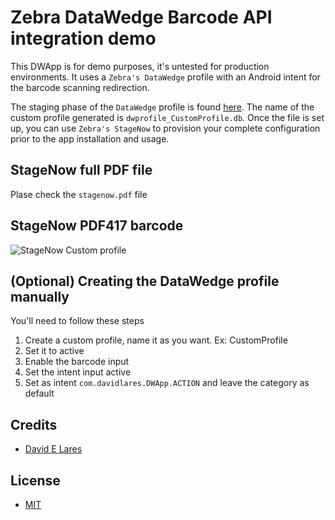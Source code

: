 # Zebra DataWedge Barcode API integration demo

This DWApp is for demo purposes, it's untested for production environments. It uses a `Zebra's DataWedge` profile with an Android intent for the barcode scanning redirection.

The staging phase of the `DataWedge` profile is found [here](http://takeiteasy.zone/files/dwprofile_CustomProfile_db). The name of the custom profile generated is `dwprofile_CustomProfile.db`. Once the file is set up, you can use `Zebra's StageNow` to provision your complete configuration prior to the app installation and usage.

## StageNow full PDF file

Plase check the `stagenow.pdf` file

## StageNow PDF417 barcode

![StageNow Custom profile](https://cdn-101.anonfiles.com/F2R0Z32ez1/21772ef6-1689777281/Screenshot+%281784%29.png)

## (Optional) Creating the DataWedge profile manually

You'll need to follow these steps

1. Create a custom profile, name it as you want. Ex: CustomProfile
2. Set it to active
3. Enable the barcode input
4. Set the intent input active
5. Set as intent `com.davidlares.DWApp.ACTION` and leave the category as default

## Credits

 - [David E Lares](https://twitter.com/davdlares)

## License

 - [MIT](https://opensource.org/licenses/MIT)

